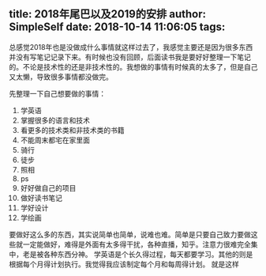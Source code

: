 title: 2018年尾巴以及2019的安排
author: SimpleSelf
date: 2018-10-14 11:06:05
tags:
---
总感觉2018年也是没做成什么事情就这样过去了，我感觉主要还是因为很多东西并没有写笔记记录下来。有时候也没有回顾，后面读书我是要好好整理一下笔记的。不论是技术性的还是非技术性的。我想做的事情有时候真的太多了，但是自己又太懒，导致很多事情都没做完。<!-- more -->

先整理一下自己想要做的事情：
1. 学英语
2. 掌握很多的语言和技术
3. 看更多的技术类和非技术类的书籍
4. 不能周末都宅在家里面
5. 骑行
6. 徒步
7. 照相
8. ps
9. 好好做自己的项目
10. 做好读书笔记
11. 学好设计
12. 学绘画

要做好这么多的东西，其实说简单也简单，说难也难。简单是只要自己致力要做这些就一定能做好，难得是外面有太多得干扰，各种直播，知乎。注意力很难完全集中，老是被各种东西分神。
学英语是个长久得过程，每天都要学习。其他的则是根据每个月得计划执行。我觉得我应该制定每个月和每周得计划。
就是这样


